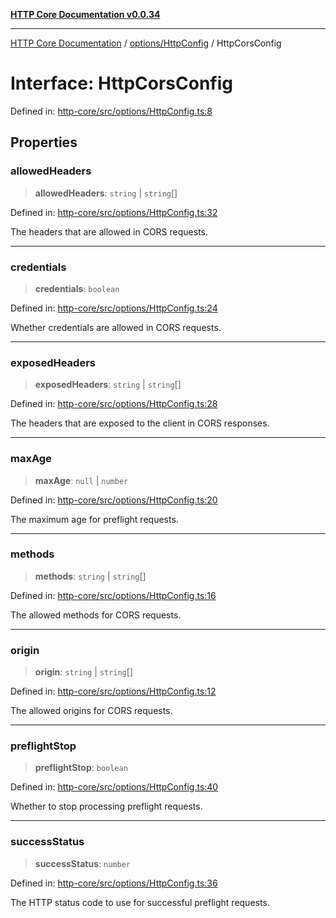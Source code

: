 [**HTTP Core Documentation v0.0.34**](../../../README.md)

***

[HTTP Core Documentation](../../../modules.md) / [options/HttpConfig](../README.md) / HttpCorsConfig

# Interface: HttpCorsConfig

Defined in: [http-core/src/options/HttpConfig.ts:8](https://github.com/stonemjs/http-core/blob/eaa01dbfed8a1d56fab239821e27802dd54ab017/src/options/HttpConfig.ts#L8)

## Properties

### allowedHeaders

> **allowedHeaders**: `string` \| `string`[]

Defined in: [http-core/src/options/HttpConfig.ts:32](https://github.com/stonemjs/http-core/blob/eaa01dbfed8a1d56fab239821e27802dd54ab017/src/options/HttpConfig.ts#L32)

The headers that are allowed in CORS requests.

***

### credentials

> **credentials**: `boolean`

Defined in: [http-core/src/options/HttpConfig.ts:24](https://github.com/stonemjs/http-core/blob/eaa01dbfed8a1d56fab239821e27802dd54ab017/src/options/HttpConfig.ts#L24)

Whether credentials are allowed in CORS requests.

***

### exposedHeaders

> **exposedHeaders**: `string` \| `string`[]

Defined in: [http-core/src/options/HttpConfig.ts:28](https://github.com/stonemjs/http-core/blob/eaa01dbfed8a1d56fab239821e27802dd54ab017/src/options/HttpConfig.ts#L28)

The headers that are exposed to the client in CORS responses.

***

### maxAge

> **maxAge**: `null` \| `number`

Defined in: [http-core/src/options/HttpConfig.ts:20](https://github.com/stonemjs/http-core/blob/eaa01dbfed8a1d56fab239821e27802dd54ab017/src/options/HttpConfig.ts#L20)

The maximum age for preflight requests.

***

### methods

> **methods**: `string` \| `string`[]

Defined in: [http-core/src/options/HttpConfig.ts:16](https://github.com/stonemjs/http-core/blob/eaa01dbfed8a1d56fab239821e27802dd54ab017/src/options/HttpConfig.ts#L16)

The allowed methods for CORS requests.

***

### origin

> **origin**: `string` \| `string`[]

Defined in: [http-core/src/options/HttpConfig.ts:12](https://github.com/stonemjs/http-core/blob/eaa01dbfed8a1d56fab239821e27802dd54ab017/src/options/HttpConfig.ts#L12)

The allowed origins for CORS requests.

***

### preflightStop

> **preflightStop**: `boolean`

Defined in: [http-core/src/options/HttpConfig.ts:40](https://github.com/stonemjs/http-core/blob/eaa01dbfed8a1d56fab239821e27802dd54ab017/src/options/HttpConfig.ts#L40)

Whether to stop processing preflight requests.

***

### successStatus

> **successStatus**: `number`

Defined in: [http-core/src/options/HttpConfig.ts:36](https://github.com/stonemjs/http-core/blob/eaa01dbfed8a1d56fab239821e27802dd54ab017/src/options/HttpConfig.ts#L36)

The HTTP status code to use for successful preflight requests.
